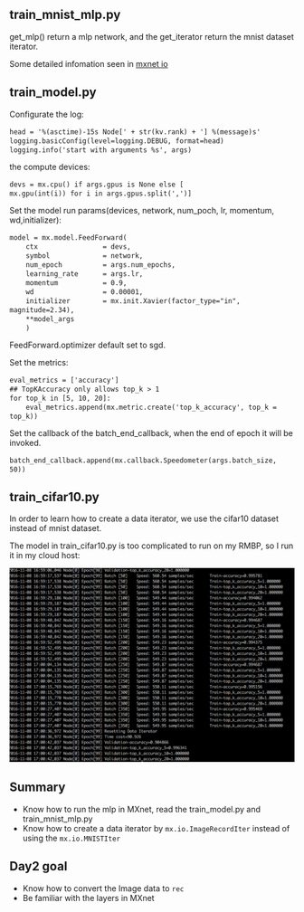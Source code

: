 ## train_mnist_mlp.py
get_mlp() return a mlp network, and the get_iterator return the mnist dataset iterator.

Some detailed infomation seen in [mxnet io](http://mxnet.io/api/python/io.html#)

## train_model.py
Configurate the log:

    head = '%(asctime)-15s Node[' + str(kv.rank) + '] %(message)s'
    logging.basicConfig(level=logging.DEBUG, format=head)
    logging.info('start with arguments %s', args)

the compute devices:

    devs = mx.cpu() if args.gpus is None else [
    mx.gpu(int(i)) for i in args.gpus.split(',')]

Set the model run params(devices, network, num_poch, lr, momentum, wd,initializer):

    model = mx.model.FeedForward(
        ctx                = devs,
        symbol             = network,
        num_epoch          = args.num_epochs,
        learning_rate      = args.lr,
        momentum           = 0.9,
        wd                 = 0.00001,
        initializer        = mx.init.Xavier(factor_type="in", magnitude=2.34),
        **model_args
        )
FeedForward.optimizer default set to sgd.

Set the metrics:

    eval_metrics = ['accuracy']
    ## TopKAccuracy only allows top_k > 1
    for top_k in [5, 10, 20]:
        eval_metrics.append(mx.metric.create('top_k_accuracy', top_k = top_k))

Set the callback of the batch_end_callback, when the end of epoch it will be invoked.

    batch_end_callback.append(mx.callback.Speedometer(args.batch_size, 50))


## train_cifar10.py
In order to learn how to create a data iterator, we use the cifar10 dataset instead of mnist dataset.

The model in train_cifar10.py is too complicated to run on my RMBP, so I run it in my cloud host:

![](../images/train_cifar10_log.png)


## Summary
 - Know how to run the mlp in MXnet, read the train_model.py and train_mnist_mlp.py
 - Know how to create a data iterator by `mx.io.ImageRecordIter` instead of using the `mx.io.MNISTIter`


## Day2 goal
 - Know how to convert the Image data to `rec`
 - Be familiar with the layers in MXnet